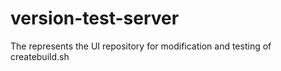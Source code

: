 # version-test-server
The represents the UI repository for modification and testing of createbuild.sh
